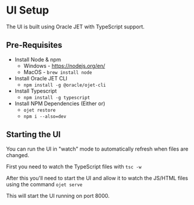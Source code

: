 # UI Setup

The UI is built using Oracle JET with TypeScript support.

## Pre-Requisites

+ Install Node & npm
  + Windows - https://nodejs.org/en/
  + MacOS - `brew install node`
+ Install Oracle JET CLI
  + `npm install -g @oracle/ojet-cli`
+ Install Typescript
  + `npm install -g typescript`
+ Install NPM Dependencies (Either or)
  + `ojet restore`
  + `npm i --also=dev`

## Starting the UI

You can run the UI in "watch" mode to automatically refresh when files are changed.

First you need to watch the TypeScript files with `tsc -w`

After this you'll need to start the UI and allow it to watch the JS/HTML files using the command `ojet serve`

This will start the UI running on port 8000.
